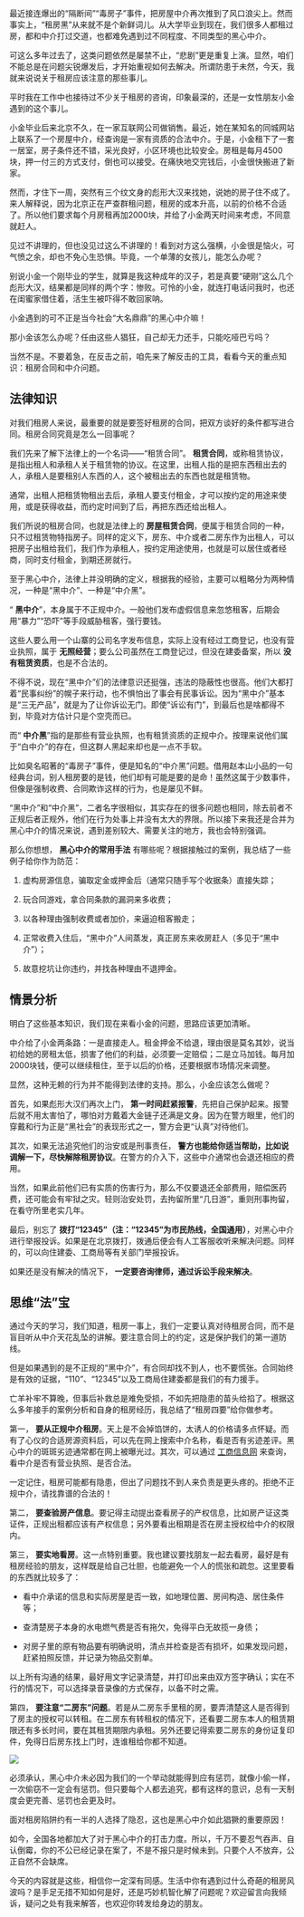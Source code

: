 最近接连爆出的“隔断间”“毒房子”事件，把房屋中介再次推到了风口浪尖上。然而事实上，“租房黑”从来就不是个新鲜词儿。从大学毕业到现在，我们很多人都租过房，都和中介打过交道，也都难免遇到过不同程度、不同类型的黑心中介。

可这么多年过去了，这类问题依然是屡禁不止，“悲剧”更是重复上演。显然，咱们不能总是在问题尖锐爆发后，才开始重视如何去解决。所谓防患于未然，今天，我就来说说关于租房应该注意的那些事儿。

平时我在工作中也接待过不少关于租房的咨询，印象最深的，还是一女性朋友小金遇到的这个事儿。

小金毕业后来北京不久，在一家互联网公司做销售。最近，她在某知名的同城网站上联系了一个房屋中介，经查询是一家有资质的合法中介。于是，小金租下了一套一居室，房子条件还不错，采光良好，小区环境也比较安全。房租是每月4500块，押一付三的方式支付，倒也可以接受。在痛快地交完钱后，小金很快搬进了新家。

然而，才住下一周，突然有三个纹文身的彪形大汉来找她，说她的房子住不成了。来人解释说，因为北京正在严查群租问题，租房的成本升高，以前的价格不合适了。所以他们要求每个月房租再加2000块，并给了小金两天时间来考虑，不同意就赶人。

见过不讲理的，但也没见过这么不讲理的！看到对方这么强横，小金很是恼火，可气愤之余，却也不免心生恐惧。毕竟，一个单薄的女孩儿，能怎么办呢？

别说小金一个刚毕业的学生，就算是我这种成年的汉子，若是真要“硬刚”这么几个彪形大汉，结果都是同样的两个字：惨败。可怜的小金，就连打电话问我时，也还在闺蜜家借住着，活生生被吓得不敢回家呐。

小金遇到的可不正是当今社会“大名鼎鼎”的黑心中介嘛！

那小金该怎么办呢？任由这些人猖狂，自己却无力还手，只能吃哑巴亏吗？

当然不是。不要着急，在反击之前，咱先来了解反击的工具，看看今天的重点知识：租房合同和中介问题。

## 法律知识

对我们租房人来说，最重要的就是要签好租房的合同，把双方谈好的条件都写进合同。租房合同究竟是怎么一回事呢？

我们先来了解下法律上的一个名词——“租赁合同”。 **租赁合同**，或称租赁协议，是指出租人和承租人关于租赁物的协议。在这里，出租人指的是把东西租出去的人，承租人是要租别人东西的人，这个被租出去的东西也就是租赁物。

通常，出租人把租赁物租出去后，承租人要支付租金，才可以按约定的用途来使用，或是获得收益，而约定时间到了后，再把东西还给出租人。

我们所说的租房合同，也就是法律上的 **房屋租赁合同**，便属于租赁合同的一种，只不过租赁物特指房子。同样的定义下，房东、中介或者二房东作为出租人，可以把房子出租给我们，我们作为承租人，按约定用途使用，也就是可以居住或者经商，同时支付租金，到期还房就行。

至于黑心中介，法律上并没明确的定义，根据我的经验，主要可以粗略分为两种情况，一种是“黑中介”、一种是“中介黑”。

“ **黑中介**”，本身属于不正规中介。一般他们发布虚假信息来忽悠租客，后期会用“暴力”“恐吓”等手段威胁租客，强行要钱。

这些人要么用一个山寨的公司名字发布信息，实际上没有经过工商登记，也没有营业执照，属于 **无照经营**；要么公司虽然在工商登记过，但没在建委备案，所以 **没有租赁资质**，也是不合法的。

不得不说，现在“黑中介”们的法律意识还挺强，违法的隐蔽性也很高。他们大都打着“民事纠纷”的幌子来行动，也不惧怕出了事会有民事诉讼。因为“黑中介”基本是“三无产品”，就是为了让你诉讼无门。即使“诉讼有门”，到最后也是啥都得不到，毕竟对方估计只是个空壳而已。

而“ **中介黑**”指的是那些有营业执照，也有租赁资质的正规中介。按理来说他们属于“白中介”的存在，但这群人黑起来却也是一点不手软。

比如臭名昭著的“毒房子”事件，便是知名的“中介黑”问题。借用赵本山小品的一句经典台词，别人租房要的是钱，他们却有可能是要的是命！虽然这属于少数事件，但像是强制收费、合同欺诈这样的行为，也是屡见不鲜。

“黑中介”和“中介黑”，二者名字很相似，其实存在的很多问题也相同，除去前者不正规后者正规外，他们在行为处事上并没有太大的界限。所以接下来我还是合并为黑心中介的情况来说，遇到差别较大、需要关注的地方，我也会特别强调。

那么你想想， **黑心中介的常用手法** 有哪些呢？根据接触过的案例，我总结了一些例子给你作为防范：

1. 虚构房源信息，骗取定金或押金后（通常只随手写个收据条）直接失踪；

2. 玩合同游戏，拿合同条款的漏洞来多收费；

3. 以各种理由强制收费或者加价，来逼迫租客搬走；

4. 正常收费入住后，“黑中介”人间蒸发，真正房东来收房赶人（多见于“黑中介”）；

5. 故意挖坑让你违约，并找各种理由不退押金。


## 情景分析

明白了这些基本知识，我们现在来看小金的问题，思路应该更加清晰。

中介给了小金两条路：一是直接走人。租金押金不给退，理由很是莫名其妙，说当初给她的房租太低，损害了他们的利益，必须要一定赔偿；二是立马加钱。每月加2000块钱，便可以继续租住，至于以后的价格，还要根据市场情况来调整。

显然，这种无赖的行为并不能得到法律的支持。那么，小金应该怎么做呢？

首先，如果彪形大汉们再次上门， **第一时间赶紧报警**，先把自己保护起来。报警后就不用太害怕了，哪怕对方戴着大金链子还满是文身。因为在警方眼里，他们的穿戴和行为正是“黑社会”的表现形式之一，警方会更“认真”对待他们。

其次，如果无法追究他们的治安或是刑事责任， **警方也能给你适当帮助，比如说调解一下，尽快解除租房协议**。在警方的介入下，这些中介通常也会退还相应的费用。

当然，如果此前他们已有实质的伤害行为，那么不仅要退还全部费用，赔偿医药费，还可能会有牢狱之灾。轻则治安处罚，去拘留所里“几日游”，重则刑事拘留，在看守所里老实几年。

最后，别忘了 **拨打“12345”（注：“12345”为市民热线，全国通用）**，对黑心中介进行举报投诉。如果是在北京拨打，拨通后便会有人工客服收听来解决问题。同样的，可以向住建委、工商局等有关部门举报投诉。

如果还是没有解决的情况下， **一定要咨询律师，通过诉讼手段来解决**。

## 思维“法”宝

通过今天的学习，我们知道，租房一事上，我们一定要认真对待租房合同，而不是盲目听从中介天花乱坠的讲解。要注意合同上的约定，这是保护我们的第一道防线。

但是如果遇到的是不正规的“黑中介”，有合同却找不到人，也不要慌张。合同始终是有效的证据，“110”、“12345”以及工商局住建委都是我们的有力援手。

亡羊补牢不算晚，但事后补救总是难免受损，不如先把隐患的苗头给掐了。根据这么多年接手的案例分析和自身的租房经历，我总结了“租房四要”给你做参考。

第一， **要从正规中介租房**。天上是不会掉馅饼的，太诱人的价格请多点怀疑。而有了心仪的合适房源资料后，可以先在网上搜索中介名称，看是否有劣迹差评。黑心中介的斑斑劣迹通常都在网上被曝光过。其次，可以通过 [工商信息网](http://bj.gsxt.gov.cn/subPubSys-110000.html) 来查询，看中介是否有营业执照、是否合法。

一定记住，租房可能都有隐患，但出了问题找不到人来负责是更头疼的。拒绝不正规中介，请找靠谱的合法的！

第二， **要查验房产信息**。要记得主动提出查看房子的产权信息，比如房产证这类证件，正规出租都应该有产权信息；另外要看出租期是否在房主授权给中介的权限内。

第三， **要实地看房**。这一点特别重要。我也建议要找朋友一起去看房，最好是有租房经验的朋友，这样既是给自己壮胆，也能避免一个人的慌张和疏忽。这里要看的东西就比较多了：

- 看中介承诺的信息和实际房屋是否一致，如地理位置、房间构造、居住条件等；

- 查清楚房子本身的水电燃气费是否有拖欠，免得平白无故揽一身债；

- 对房子里的原有物品要有明确说明，清点并检查是否有损坏，如果发现问题，赶紧拍照反馈，并记录为物品交割单。


以上所有沟通的结果，最好用文字记录清楚，并打印出来由双方签字确认；实在不行的情况下，可以选择录音录像的方式保存，以备不时之需。

第四， **要注意“二房东”问题**。若是从二房东手里租的房，要弄清楚这人是否得到了房主的授权可以转租。在二房东有转租权的情况下，还看要二房东本人的租赁期限还有多长时间，要在其租赁期限内承租。另外还要记得索要二房东的身份证复印件，免得日后房东找上门时，连谁租给你都不知道。

![](https://static001.geekbang.org/resource/image/75/d4/755c60707dc1ca531c04b7bb8e6d67d4.jpg?wh=1142*907)

必须承认，黑心中介未必因为我们的一个举动就能得到应有惩罚，就像小偷一样，一次偷窃不一定会有惩罚。但只要每个人都去追究，都有这样的意识，总有一天制度会更完善、惩罚也会更及时。

面对租房陷阱约有一半的人选择了隐忍，这也是黑心中介如此猖獗的重要原因！

如今，全国各地都加大了对于黑心中介的打击力度。所以，千万不要忍气吞声、自认倒霉，你的不公已经记录在案了，不是不报只是时候未到。只要个人不放弃，公正自然不会缺席。

今天的内容就是这些，相信你一定深有同感。生活中你有遇到过什么奇葩的租房风波吗？是手足无措不知如何是好，还是巧妙机智化解了问题呢？欢迎留言向我倾诉，疑问之处有我来解答，也欢迎你转发给身边的朋友。